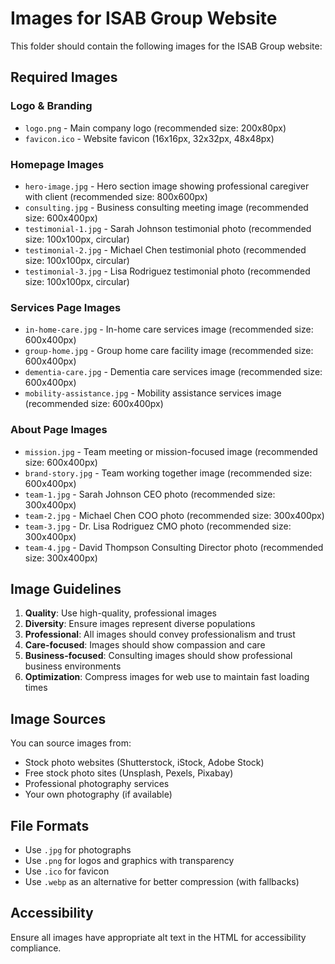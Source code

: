 # Images for ISAB Group Website

This folder should contain the following images for the ISAB Group website:

## Required Images

### Logo & Branding
- `logo.png` - Main company logo (recommended size: 200x80px)
- `favicon.ico` - Website favicon (16x16px, 32x32px, 48x48px)

### Homepage Images
- `hero-image.jpg` - Hero section image showing professional caregiver with client (recommended size: 800x600px)
- `consulting.jpg` - Business consulting meeting image (recommended size: 600x400px)
- `testimonial-1.jpg` - Sarah Johnson testimonial photo (recommended size: 100x100px, circular)
- `testimonial-2.jpg` - Michael Chen testimonial photo (recommended size: 100x100px, circular)
- `testimonial-3.jpg` - Lisa Rodriguez testimonial photo (recommended size: 100x100px, circular)

### Services Page Images
- `in-home-care.jpg` - In-home care services image (recommended size: 600x400px)
- `group-home.jpg` - Group home care facility image (recommended size: 600x400px)
- `dementia-care.jpg` - Dementia care services image (recommended size: 600x400px)
- `mobility-assistance.jpg` - Mobility assistance services image (recommended size: 600x400px)

### About Page Images
- `mission.jpg` - Team meeting or mission-focused image (recommended size: 600x400px)
- `brand-story.jpg` - Team working together image (recommended size: 600x400px)
- `team-1.jpg` - Sarah Johnson CEO photo (recommended size: 300x400px)
- `team-2.jpg` - Michael Chen COO photo (recommended size: 300x400px)
- `team-3.jpg` - Dr. Lisa Rodriguez CMO photo (recommended size: 300x400px)
- `team-4.jpg` - David Thompson Consulting Director photo (recommended size: 300x400px)

## Image Guidelines

1. **Quality**: Use high-quality, professional images
2. **Diversity**: Ensure images represent diverse populations
3. **Professional**: All images should convey professionalism and trust
4. **Care-focused**: Images should show compassion and care
5. **Business-focused**: Consulting images should show professional business environments
6. **Optimization**: Compress images for web use to maintain fast loading times

## Image Sources

You can source images from:
- Stock photo websites (Shutterstock, iStock, Adobe Stock)
- Free stock photo sites (Unsplash, Pexels, Pixabay)
- Professional photography services
- Your own photography (if available)

## File Formats

- Use `.jpg` for photographs
- Use `.png` for logos and graphics with transparency
- Use `.ico` for favicon
- Use `.webp` as an alternative for better compression (with fallbacks)

## Accessibility

Ensure all images have appropriate alt text in the HTML for accessibility compliance. 